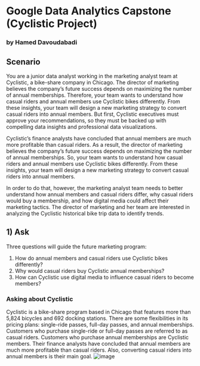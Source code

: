 # Google Data Analytics Capstone (Cyclistic Project)

### by Hamed Davoudabadi

## Scenario
You are a junior data analyst working in the marketing analyst team at Cyclistic, a bike-share company in Chicago. The director of marketing believes the company’s future success depends on maximizing the number of annual memberships. Therefore, your team wants to understand how casual riders and annual members use Cyclistic bikes differently. From these insights, your team will design a new marketing strategy to convert casual riders into annual members. But first, Cyclistic executives must approve your recommendations, so they must be backed up with compelling data insights and professional data visualizations.

Cyclistic’s finance analysts have concluded that annual members are much more profitable than casual riders. As a result, the director of marketing believes the company’s future success depends on maximizing the number of annual memberships. So, your team wants to understand how casual riders and annual members use Cyclistic bikes differently. From these insights, your team will design a new marketing strategy to convert casual riders into annual members.

In order to do that, however, the marketing analyst team needs to better understand how annual members and casual riders differ, why casual riders would buy a membership, and how digital media could affect their marketing tactics. The director of marketing and her team are interested in analyzing the Cyclistic historical bike trip data to identify trends.

## 1) Ask
Three questions will guide the future marketing program:
1. How do annual members and casual riders use Cyclistic bikes differently?
2. Why would casual riders buy Cyclistic annual memberships?
3. How can Cyclistic use digital media to influence casual riders to become members?

### Asking about Cyclistic
Cyclistic is a bike-share program based in Chicago that features more than 5,824 bicycles and 692 docking stations. 
There are some flexibilities in its pricing plans: single-ride passes, full-day passes, and annual memberships. 
Customers who purchase single-ride or full-day passes are referred to as casual riders. 
Customers who purchase annual memberships are Cyclistic members. 
Their finance analysts have concluded that annual members are much more profitable than casual riders. 
Also, converting casual riders into annual members is their main goal. ![image](https://user-images.githubusercontent.com/63174846/155856556-52b71c67-7ba5-43f9-b0ed-9bbe62066930.png)
